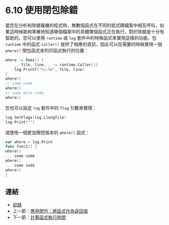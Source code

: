 # 6.10 使用閉包除錯

當您在分析和除錯複雜的程式時，無數個函式在不同的程式碼檔案中相互呼叫，如果這時候能夠準確地知道哪個檔案中的具體哪個函式正在執行，對於除錯是十分有幫助的。您可以使用 `runtime` 或 `log` 套件中的特殊函式來實現這樣的功能。包 `runtime` 中的函式 `Caller()` 提供了相應的資訊，因此可以在需要的時候實現一個 `where()` 閉包函式來列印函式執行的位置：

```go
where := func() {
	_, file, line, _ := runtime.Caller(1)
	log.Printf("%s:%d", file, line)
}
where()
// some code
where()
// some more code
where()
```

您也可以設定 `log` 套件中的 `flag` 引數來實現：

```go
log.SetFlags(log.Llongfile)
log.Print("")
```

或使用一個更加簡短版本的 `where()` 函式：

```go
var where = log.Print
func func1() {
where()
... some code
where()
... some code
where()
}
```

## 連結

- [目錄](directory.md)
- 上一節：[應用閉包：將函式作為返回值](06.9.md)
- 下一節：[計算函式執行時間](06.11.md)

